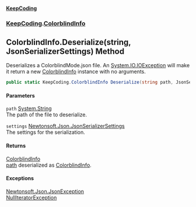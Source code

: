 #### [KeepCoding](index.md 'index')
### [KeepCoding](KeepCoding.md 'KeepCoding').[ColorblindInfo](ColorblindInfo.md 'KeepCoding.ColorblindInfo')
## ColorblindInfo.Deserialize(string, JsonSerializerSettings) Method
Deserializes a ColorblindMode.json file. An [System.IO.IOException](https://docs.microsoft.com/en-us/dotnet/api/System.IO.IOException 'System.IO.IOException') will make it return a new [ColorblindInfo](ColorblindInfo.md 'KeepCoding.ColorblindInfo') instance with no arguments.  
```csharp
public static KeepCoding.ColorblindInfo Deserialize(string path, JsonSerializerSettings settings=null);
```
#### Parameters
<a name='KeepCoding.ColorblindInfo.Deserialize(string.JsonSerializerSettings).path'></a>
`path` [System.String](https://docs.microsoft.com/en-us/dotnet/api/System.String 'System.String')  
The path of the file to deserialize.
  
<a name='KeepCoding.ColorblindInfo.Deserialize(string.JsonSerializerSettings).settings'></a>
`settings` [Newtonsoft.Json.JsonSerializerSettings](https://docs.microsoft.com/en-us/dotnet/api/Newtonsoft.Json.JsonSerializerSettings 'Newtonsoft.Json.JsonSerializerSettings')  
The settings for the serialization.
  
#### Returns
[ColorblindInfo](ColorblindInfo.md 'KeepCoding.ColorblindInfo')  
[path](ColorblindInfo.Deserialize.+QhNzkebVf+Ed0xzieVMkQ.md#KeepCoding.ColorblindInfo.Deserialize(string.JsonSerializerSettings).path 'KeepCoding.ColorblindInfo.Deserialize(string, JsonSerializerSettings).path') deserialized as [ColorblindInfo](ColorblindInfo.md 'KeepCoding.ColorblindInfo').
#### Exceptions
[Newtonsoft.Json.JsonException](https://docs.microsoft.com/en-us/dotnet/api/Newtonsoft.Json.JsonException 'Newtonsoft.Json.JsonException')  
[NullIteratorException](NullIteratorException.md 'KeepCoding.Internal.NullIteratorException')  
